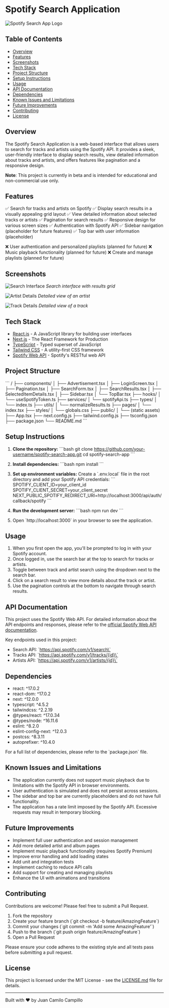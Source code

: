 # Spotify Search Application

![Spotify Search App Logo](/placeholder.svg?height=200&width=200)

## Table of Contents
- [Overview](#overview)
- [Features](#features)
- [Screenshots](#screenshots)
- [Tech Stack](#tech-stack)
- [Project Structure](#project-structure)
- [Setup Instructions](#setup-instructions)
- [Usage](#usage)
- [API Documentation](#api-documentation)
- [Dependencies](#dependencies)
- [Known Issues and Limitations](#known-issues-and-limitations)
- [Future Improvements](#future-improvements)
- [Contributing](#contributing)
- [License](#license)

## Overview

The Spotify Search Application is a web-based interface that allows users to search for tracks and artists using the Spotify API. It provides a sleek, user-friendly interface to display search results, view detailed information about tracks and artists, and offers features like pagination and a responsive design.

**Note**: This project is currently in beta and is intended for educational and non-commercial use only.

## Features

✅ Search for tracks and artists on Spotify
✅ Display search results in a visually appealing grid layout
✅ View detailed information about selected tracks or artists
✅ Pagination for search results
✅ Responsive design for various screen sizes
✅ Authentication with Spotify API
✅ Sidebar navigation (placeholder for future features)
✅ Top bar with user information (placeholder)

❌ User authentication and personalized playlists (planned for future)
❌ Music playback functionality (planned for future)
❌ Create and manage playlists (planned for future)

## Screenshots

![Search Interface](/placeholder.svg?height=300&width=500)
*Search interface with results grid*

![Artist Details](/placeholder.svg?height=300&width=500)
*Detailed view of an artist*

![Track Details](/placeholder.svg?height=300&width=500)
*Detailed view of a track*

## Tech Stack

- [React.js](https://reactjs.org/) - A JavaScript library for building user interfaces
- [Next.js](https://nextjs.org/) - The React Framework for Production
- [TypeScript](https://www.typescriptlang.org/) - Typed superset of JavaScript
- [Tailwind CSS](https://tailwindcss.com/) - A utility-first CSS framework
- [Spotify Web API](https://developer.spotify.com/documentation/web-api/) - Spotify's RESTful web API

## Project Structure

\`\`\`
/
├── components/
│   ├── Advertisement.tsx
│   ├── LoginScreen.tsx
│   ├── Pagination.tsx
│   ├── SearchForm.tsx
│   ├── SearchResults.tsx
│   ├── SelectedItemDetails.tsx
│   ├── Sidebar.tsx
│   └── TopBar.tsx
├── hooks/
│   └── useSpotifyToken.ts
├── services/
│   └── spotifyApi.ts
├── types/
│   └── index.ts
├── utils/
│   └── normalizeResults.ts
├── pages/
│   └── index.tsx
├── styles/
│   └── globals.css
├── public/
│   └── (static assets)
├── App.tsx
├── next.config.js
├── tailwind.config.js
├── tsconfig.json
├── package.json
└── README.md
\`\`\`

## Setup Instructions

1. **Clone the repository:**
   \`\`\`bash
   git clone https://github.com/your-username/spotify-search-app.git
   cd spotify-search-app
   \`\`\`

2. **Install dependencies:**
   \`\`\`bash
   npm install
   \`\`\`

3. **Set up environment variables:**
   Create a \`.env.local\` file in the root directory and add your Spotify API credentials:
   \`\`\`
   SPOTIFY_CLIENT_ID=your_client_id
   SPOTIFY_CLIENT_SECRET=your_client_secret
   NEXT_PUBLIC_SPOTIFY_REDIRECT_URI=http://localhost:3000/api/auth/callback/spotify
   \`\`\`

4. **Run the development server:**
   \`\`\`bash
   npm run dev
   \`\`\`

5. Open \`http://localhost:3000\` in your browser to see the application.

## Usage

1. When you first open the app, you'll be prompted to log in with your Spotify account.
2. Once logged in, use the search bar at the top to search for tracks or artists.
3. Toggle between track and artist search using the dropdown next to the search bar.
4. Click on a search result to view more details about the track or artist.
5. Use the pagination controls at the bottom to navigate through search results.

## API Documentation

This project uses the Spotify Web API. For detailed information about the API endpoints and responses, please refer to the [official Spotify Web API documentation](https://developer.spotify.com/documentation/web-api/).

Key endpoints used in this project:
- Search API: \`https://api.spotify.com/v1/search\`
- Tracks API: \`https://api.spotify.com/v1/tracks/{id}\`
- Artists API: \`https://api.spotify.com/v1/artists/{id}\`

## Dependencies

- react: ^17.0.2
- react-dom: ^17.0.2
- next: ^12.0.0
- typescript: ^4.5.2
- tailwindcss: ^2.2.19
- @types/react: ^17.0.34
- @types/node: ^16.11.6
- eslint: ^8.2.0
- eslint-config-next: ^12.0.3
- postcss: ^8.3.11
- autoprefixer: ^10.4.0

For a full list of dependencies, please refer to the \`package.json\` file.

## Known Issues and Limitations

- The application currently does not support music playback due to limitations with the Spotify API in browser environments.
- User authentication is simulated and does not persist across sessions.
- The sidebar and top bar are currently placeholders and do not have full functionality.
- The application has a rate limit imposed by the Spotify API. Excessive requests may result in temporary blocking.

## Future Improvements

- Implement full user authentication and session management
- Add more detailed artist and album pages
- Implement music playback functionality (requires Spotify Premium)
- Improve error handling and add loading states
- Add unit and integration tests
- Implement caching to reduce API calls
- Add support for creating and managing playlists
- Enhance the UI with animations and transitions

## Contributing

Contributions are welcome! Please feel free to submit a Pull Request.

1. Fork the repository
2. Create your feature branch (\`git checkout -b feature/AmazingFeature\`)
3. Commit your changes (\`git commit -m 'Add some AmazingFeature'\`)
4. Push to the branch (\`git push origin feature/AmazingFeature\`)
5. Open a Pull Request

Please ensure your code adheres to the existing style and all tests pass before submitting a pull request.

## License

This project is licensed under the MIT License - see the [LICENSE.md](LICENSE.md) file for details.

---

Built with ❤️ by Juan Camilo Campillo
